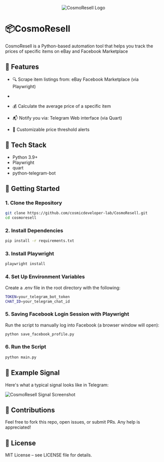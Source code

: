 <p align="center">
  <img src="https://drive.google.com/uc?id=110AyVKuqSk_y_6gd4nJEJQYVhLzgMlOE" alt="CosmoResell Logo"/>
</p>

# 📦CosmoResell

CosmoResell is a Python-based automation tool that helps you track the prices of specific items on eBay and Facebook Marketplace

## 🔧 Features

- 🔍 Scrape item listings from:
eBay
Facebook Marketplace (via Playwright)
- 
- 💰 Calculate the average price of a specific item
- 📬 Notify you via:
Telegram
Web interface (via Quart)

- 🎯 Customizable price threshold alerts

## 🧰 Tech Stack

- Python 3.9+
- Playwright
- quart
- python-telegram-bot

## 🚀 Getting Started

### 1. Clone the Repository

 ```bash
git clone https://github.com/cosmicdeveloper-lab/CosmoResell.git
cd cosmoresell
```

### 2. Install Dependencies

```bash
pip install -r requirements.txt
```

### 3. Install Playwright

```bash
playwright install
```

### 4. Set Up Environment Variables
  Create a .env file in the root directory with the following:

```bash
TOKEN=your_telegram_bot_token
CHAT_ID=your_telegram_chat_id
```

### 5. Saving Facebook Login Session with Playwright
  Run the script to manually log into Facebook (a browser window will open):

```bash
python save_facebook_profile.py
```
### 6. Run the Script

```bash
python main.py
```

## 📸 Example Signal

Here's what a typical signal looks like in Telegram:

![CosmoResell Signal Screenshot](https://drive.google.com/uc?id=1C4Y6RIS_d5UYACj6ZJM619lGKc0gPGd4)

## 🤝 Contributions

Feel free to fork this repo, open issues, or submit PRs. Any help is appreciated!

## 📄 License

MIT License – see LICENSE file for details.

